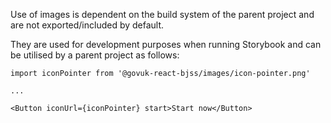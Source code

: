 Use of images is dependent on the build system of the parent project and are not exported/included by default.

They are used for development purposes when running Storybook and can be utilised by a parent project as follows:

```
import iconPointer from '@govuk-react-bjss/images/icon-pointer.png'

...

<Button iconUrl={iconPointer} start>Start now</Button>

```
